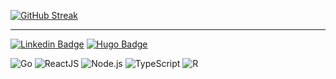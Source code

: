 [![GitHub Streak](http://github-readme-streak-stats.herokuapp.com?user=jakoblorz&date_format=M%20j%5B%2C%20Y%5D)](https://git.io/streak-stats)

<hr />

[![Linkedin Badge](https://img.shields.io/badge/Jakob%20Lorz-blue?style=for-the-badge&logo=Linkedin&logoColor=white&link=https://www.linkedin.com/in/jakob-lorz/)](https://www.linkedin.com/in/jakob-lorz/)
[![Hugo Badge](https://img.shields.io/badge/Jakob%20Lorz-FF4088?style=for-the-badge&logo=Hugo&logoColor=white&link=https://jakoblorz.de/)](https://jakoblorz.de/)

<!-- https://simpleicons.org/ -->

![Go](https://img.shields.io/badge/-Go-00ADD8?logo=go&logoColor=white&style=flat)
![ReactJS](https://img.shields.io/badge/-ReactJs-3E8DCC?logo=react&logoColor=white&style=flat)
![Node.js](https://img.shields.io/badge/-Nodejs-339933?logo=Node.Js&logoColor=white&style=flat)
![TypeScript](https://img.shields.io/badge/-TypeScript-3178C6?logo=TypeScript&logoColor=white&style=flat)
![R](https://img.shields.io/badge/-R-276DC3?logo=r&logoColor=white&style=flat)

